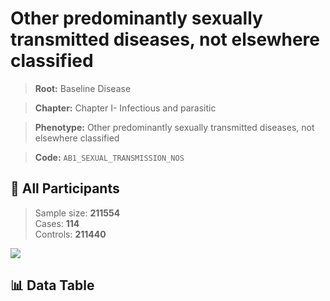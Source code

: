 # Other predominantly sexually transmitted diseases, not elsewhere classified

> **Root:** Baseline Disease  

> **Chapter:** Chapter I- Infectious and parasitic  

> **Phenotype:** Other predominantly sexually transmitted diseases, not elsewhere classified  

> **Code:** `AB1_SEXUAL_TRANSMISSION_NOS`

## 🧪 All Participants  
> Sample size: **211554**  
> Cases: **114**  
> Controls: **211440**
<img src="/Sensitive/Figures/ALL/Baseline/AB1_SEXUAL_TRANSMISSION_NOS.png"/>

## 📊 Data Table
<CsvTableMRF src="/Sensitive/Data/ALL/Baseline/LG_AB1_SEXUAL_TRANSMISSION_NOS.csv"/>

